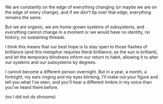 We are constantly on the edge of everything changing (or maybe we are on the edge of every change), and if we don't tip over that edge, everything remains the same.

But we are organic, we are home-grown systems of subsystems, and *everything* cannot change in a moment or we would have no identity, no history, no sustaining threads.

I think this means that our best hope is to stay open to those flashes of brilliance (and this metaphor requires literal brilliance, as the sun is brilliant), and let the temporary blindness inform our return to habit, allowing it to alter our systems and our subsystems by degrees.

I cannot become a different person overnight. But in a year, a month, a fortnight, my ears ringing and my eyes blinking, I'll make out your figure and tell you what I've seen, and you'll hear a different timbre in my voice than you've heard there before.

(no I did not do shrooms)
